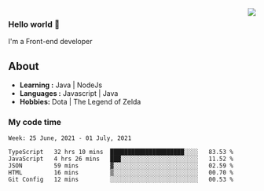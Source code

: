 <img align='right' src="https://github-readme-stats.vercel.app/api?username=jumodada&show_icons=true&theme=vue">

### Hello world 👋

I'm a Front-end developer 
    
## About
-  **Learning :** Java | NodeJs
-  **Languages :** Javascript | Java
-  **Hobbies:** Dota | The Legend of Zelda

### My code time

<!--START_SECTION:waka-->
```text
Week: 25 June, 2021 - 01 July, 2021

TypeScript   32 hrs 10 mins  █████████████████████░░░░   83.53 % 
JavaScript   4 hrs 26 mins   ███░░░░░░░░░░░░░░░░░░░░░░   11.52 % 
JSON         59 mins         ▓░░░░░░░░░░░░░░░░░░░░░░░░   02.59 % 
HTML         16 mins         ▒░░░░░░░░░░░░░░░░░░░░░░░░   00.70 % 
Git Config   12 mins         ░░░░░░░░░░░░░░░░░░░░░░░░░   00.53 % 
```
<!--END_SECTION:waka-->
